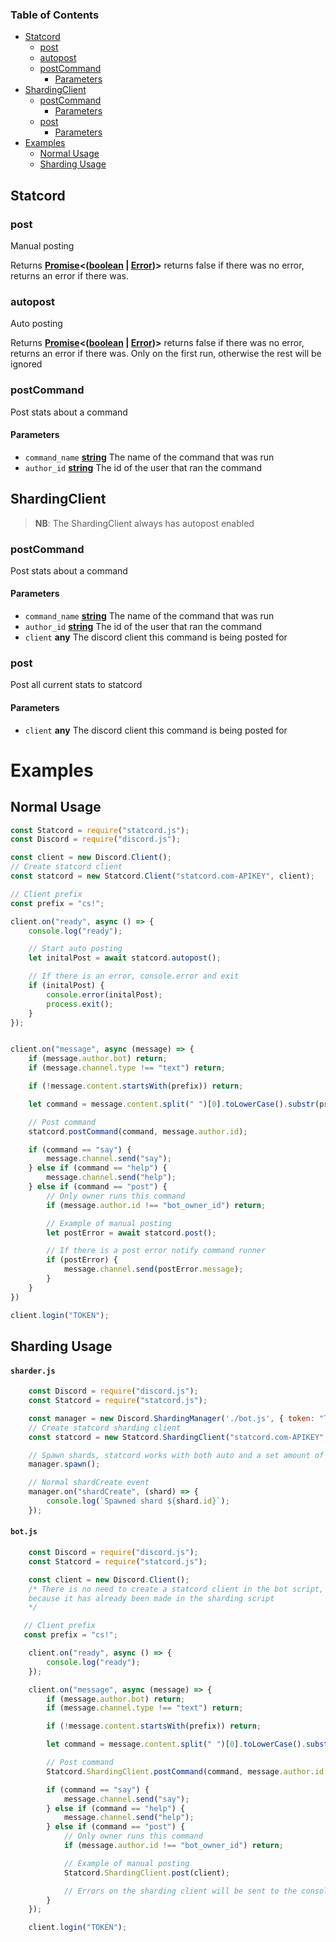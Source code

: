 <!-- Generated by documentation.js. Update this documentation by updating the source code. -->

### Table of Contents

-   [Statcord][1]
    -   [post][2]
    -   [autopost][3]
    -   [postCommand][4]
        -   [Parameters][5]
-   [ShardingClient][6]
    -   [postCommand][7]
        -   [Parameters][8]
    -   [post][9]
        -   [Parameters][10]
-   [Examples][15]
    -   [Normal Usage][16]
    -   [Sharding Usage][17]

## Statcord

### post

Manual posting

Returns **[Promise][11]&lt;([boolean][12] \| [Error][13])>** returns false if there was no error, returns an error if there was.

### autopost

Auto posting

Returns **[Promise][11]&lt;([boolean][12] \| [Error][13])>** returns false if there was no error, returns an error if there was. Only on the first run, otherwise the rest will be ignored

### postCommand

Post stats about a command

#### Parameters

-   `command_name` **[string][14]** The name of the command that was run
-   `author_id` **[string][14]** The id of the user that ran the command

## ShardingClient

> **NB**: The ShardingClient always has autopost enabled

### postCommand

Post stats about a command

#### Parameters

-   `command_name` **[string][14]** The name of the command that was run
-   `author_id` **[string][14]** The id of the user that ran the command
-   `client` **any** The discord client this command is being posted for

### post

Post all current stats to statcord

#### Parameters

-   `client` **any** The discord client this command is being posted for

# Examples

## Normal Usage

```javascript
const Statcord = require("statcord.js");
const Discord = require("discord.js");

const client = new Discord.Client();
// Create statcord client
const statcord = new Statcord.Client("statcord.com-APIKEY", client);

// Client prefix
const prefix = "cs!";

client.on("ready", async () => {
    console.log("ready");

    // Start auto posting
    let initalPost = await statcord.autopost();

    // If there is an error, console.error and exit
    if (initalPost) {
        console.error(initalPost);
        process.exit();
    }
});


client.on("message", async (message) => {
    if (message.author.bot) return;
    if (message.channel.type !== "text") return;

    if (!message.content.startsWith(prefix)) return;

    let command = message.content.split(" ")[0].toLowerCase().substr(prefix.length);

    // Post command
    statcord.postCommand(command, message.author.id);

    if (command == "say") {
        message.channel.send("say");
    } else if (command == "help") {
        message.channel.send("help");
    } else if (command == "post") {
        // Only owner runs this command
        if (message.author.id !== "bot_owner_id") return;

        // Example of manual posting
        let postError = await statcord.post();

        // If there is a post error notify command runner
        if (postError) {
            message.channel.send(postError.message);
        }
    }
})

client.login("TOKEN");
```

## Sharding Usage

#### **`sharder.js`**
```javascript
    const Discord = require("discord.js");
    const Statcord = require("statcord.js");

    const manager = new Discord.ShardingManager('./bot.js', { token: "TOKEN"});
    // Create statcord sharding client
    const statcord = new Statcord.ShardingClient("statcord.com-APIKEY", manager);

    // Spawn shards, statcord works with both auto and a set amount of shards
    manager.spawn();

    // Normal shardCreate event
    manager.on("shardCreate", (shard) => {
        console.log(`Spawned shard ${shard.id}`);
    });
```

#### **`bot.js`**
```javascript
    const Discord = require("discord.js");
    const Statcord = require("statcord.js");

    const client = new Discord.Client();
    /* There is no need to create a statcord client in the bot script,
    because it has already been made in the sharding script
    */

   // Client prefix
   const prefix = "cs!";

    client.on("ready", async () => {
        console.log("ready");
    });

    client.on("message", async (message) => {
        if (message.author.bot) return;
        if (message.channel.type !== "text") return;

        if (!message.content.startsWith(prefix)) return;

        let command = message.content.split(" ")[0].toLowerCase().substr(prefix.length);

        // Post command
        Statcord.ShardingClient.postCommand(command, message.author.id, client);

        if (command == "say") {
            message.channel.send("say");
        } else if (command == "help") {
            message.channel.send("help");
        } else if (command == "post") {
            // Only owner runs this command
            if (message.author.id !== "bot_owner_id") return;

            // Example of manual posting
            Statcord.ShardingClient.post(client);

            // Errors on the sharding client will be sent to the console straight away
        }
    });

    client.login("TOKEN");
```

[1]: #statcord

[2]: #post

[3]: #autopost

[4]: #postcommand

[5]: #parameters

[6]: #shardingclient

[7]: #postcommand-1

[8]: #parameters-1

[9]: #post-1

[10]: #parameters-2

[11]: https://developer.mozilla.org/docs/Web/JavaScript/Reference/Global_Objects/Promise

[12]: https://developer.mozilla.org/docs/Web/JavaScript/Reference/Global_Objects/Boolean

[13]: https://developer.mozilla.org/docs/Web/JavaScript/Reference/Global_Objects/Error

[14]: https://developer.mozilla.org/docs/Web/JavaScript/Reference/Global_Objects/String

[15]: #examples

[16]: #normal-usage

[17]: #sharding-usage